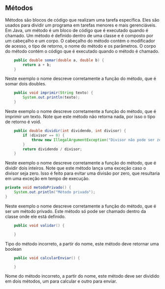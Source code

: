 ## Métodos ##

Métodos são blocos de código que realizam uma tarefa específica. Eles são usados para dividir um programa em tarefas menores e mais gerenciáveis. Em Java, um método é um bloco de código que é executado quando é chamado. Um método é definido dentro de uma classe e é composto por um cabeçalho e um corpo. O cabeçalho do método contém o modificador de acesso, o tipo de retorno, o nome do método e os parâmetros. O corpo do método contém o código que é executado quando o método é chamado.

```java
    public double somar(double a, double b) {
        return a + b;
    }
```
Neste exemplo o nome descreve corretamente a função do método, que é somar dois doubles.

```java
    public void imprimir(String texto) {
        System.out.println(texto);
    }
```
Neste exemplo o nome descreve corretamente a função do método, que é imprimir um texto.
Note que este método não retorna nada, por isso o tipo de retorno é void.

```java
    public double dividir(int dividendo, int divisor) {
        if (divisor == 0) {
            throw new IllegalArgumentException("Divisor não pode ser zero");
        }
        return dividendo / divisor;
    }
```

Neste exemplo o nome descreve corretamente a função do método, que é dividir dois inteiros.
Note que este método lança uma exceção caso o divisor seja zero. Isso é feito para evitar uma divisão por zero, que resultaria em uma exceção em tempo de execução.

```java
private void metodoPrivado() {
    System.out.println("Método privado");
}
```

Neste exemplo o nome descreve corretamente a função do método, que é ser um método privado.
Este método só pode ser chamado dentro da classe onde ele está definido.

```java
    public void validar() {

    }
```

Tipo do método incorreto, a partir do nome, este método deve retornar uma boolean

```java
    public void calcularEnviar() {

    }
```

Nome do método incorreto, a partir do nome, este método deve ser dividido em dois métodos, um para calcular e outro para enviar.


